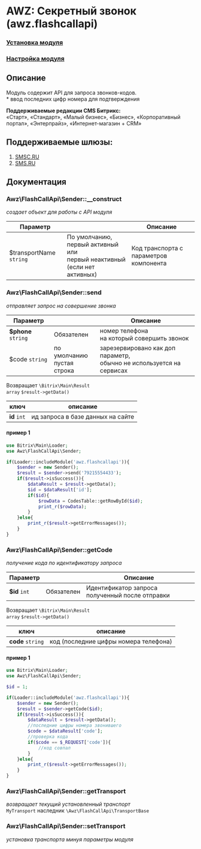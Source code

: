 # AWZ: Секретный звонок (awz.flashcallapi)

### [Установка модуля](https://github.com/zahalski/awz.flashcallapi/tree/main/docs/install.md)
### [Настройка модуля](https://github.com/zahalski/awz.flashcallapi/tree/main/docs/settings.md)

<!-- desc-start -->

## Описание
Модуль содержит API для запроса звонков-кодов.<br>
\* ввод последних цифр номера для подтверждения

**Поддерживаемые редакции CMS Битрикс:**<br>
«Старт», «Стандарт», «Малый бизнес», «Бизнес», «Корпоративный портал», «Энтерпрайз», «Интернет-магазин + CRM»

## Поддерживаемые шлюзы:
1. [SMSC.RU](https://smsc.ru/?ppmlife&utm_source=a_z&utm_medium=bitrix&utm_campaign=awz_flashcallapi)
2. [SMS.RU](https://mlife.sms.ru/?utm_source=a_z&utm_medium=bitrix&utm_campaign=awz_flashcallapi)

<!-- desc-end -->

## Документация
<!-- dev-start -->
### Awz\FlashCallApi\Sender::__construct

<em>создает объект для работы с API модуля</em>

| Параметр |  | Описание |
| --- | --- | --- |
| $transportName `string` | По умолчанию, первый активный или <br>первый неактивный (если нет активных) | Код транспорта с параметров компонента |

### Awz\FlashCallApi\Sender::send

<em>отправляет запрос на совершение звонка</em> 

| Параметр |  | Описание |
| --- | --- | --- |
| **$phone** `string` | Обязателен | номер телефона <br>на который совершить звонок |
| $code `string` | по умолчанию <br>пустая строка | зарезервировано как доп параметр,<br> обычно не используется на сервисах |

Возвращает `\Bitrix\Main\Result`<br> 
`array` `$result->getData()`

| ключ | описание |
| --- | --- |
| **id** `int` | ид запроса в базе данных на сайте |

#### пример 1

```php
use Bitrix\Main\Loader;
use Awz\FlashCallApi\Sender;

if(Loader::includeModule('awz.flashcallapi')){
    $sender = new Sender();
    $result = $sender->send('79215554433');
    if($result->isSuccess()){
        $dataResult = $result->getData();
        $id = $dataResult['id'];
        if($id){
            $rowData = CodesTable::getRowById($id);
            print_r($rowData);
        }
    }else{
        print_r($result->getErrorMessages());
    }
}
```

### Awz\FlashCallApi\Sender::getCode

<em>получение кода по идентификатору запроса</em> 

| Параметр |  | Описание |
| --- | --- | --- |
| **$id** `int` | Обязателен | Идентификатор запроса полученный после отправки |

Возвращает `\Bitrix\Main\Result`<br> 
`array` `$result->getData()`

| ключ | описание |
| --- | --- |
| **code** `string` | код (последние цифры номера телефона) |

#### пример 1

```php
use Bitrix\Main\Loader;
use Awz\FlashCallApi\Sender;

$id = 1;

if(Loader::includeModule('awz.flashcallapi')){
    $sender = new Sender();
    $result = $sender->getCode($id);
    if($result->isSuccess()){
        $dataResult = $result->getData();
        //последние цифры номера звонившего
        $code = $dataResult['code']; 
        //проверка кода
        if($code == $_REQUEST['code']){
            //код совпал
        }
    }else{
        print_r($result->getErrorMessages());
    }
}
```

### Awz\FlashCallApi\Sender::getTransport

<em>возвращает текущий установленный транспорт </em><br>
`MyTransport` наследник `\Awz\FlashCallApi\TransportBase`

### Awz\FlashCallApi\Sender::setTransport

<em>установка транспорта минуя параметры модуля </em>

<!-- dev-end -->